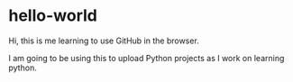 # hello-world
Hi, this is me learning to use GitHub in the browser. 

I am going to be using this to upload Python projects as I work on learning python.
